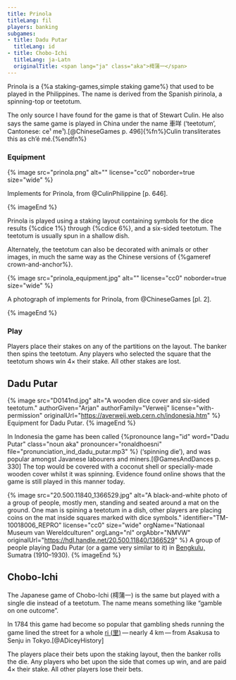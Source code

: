 ```yaml
---
title: Prinola
titleLang: fil
players: banking
subgames:
- title: Dadu Putar
  titleLang: id
- title: Chobo-Ichi
  titleLang: ja-Latn
  originalTitle: <span lang="ja" class="aka">樗蒲一</span>
---
```


<p class="lead"><span lang="fil" class="noun aka">Prinola</span> is a {%a staking-games,simple staking game%} that used to be played in the Philippines. The name is derived from the Spanish <span lang="es">pirinola</span>, a spinning-top or teetotum.</p>

The only source I have found for the game is that of Stewart Culin. He also says the same game is played in China under the name <span lang="yue" class="aka">車咩</span> (‘teetotum’, Cantonese: <span lang="yue-Latn-jyutping" class="aka">ce¹ me¹</span>).[@ChineseGames p. 496]{%fn%}Culin transliterates this as <span lang="yue-Latn" class="aka">ch’é mé</span>.{%endfn%}

### Equipment

{% image src="prinola.png" alt="" license="cc0" noborder=true size="wide" %}

Implements for Prinola, from @CulinPhilippine [p. 646].

{% imageEnd %}

<span lang="fil-Latn" class="noun">Prinola</span> is played using a staking layout containing symbols for the dice results {%cdice 1%} through {%cdice 6%}, and a six-sided teetotum. The teetotum is usually spun in a shallow dish.

Alternately, the teetotum can also be decorated with animals or other images, in much the same way as the Chinese versions of {%gameref crown-and-anchor%}.

{% image src="prinola_equipment.jpg" alt="" license="cc0" noborder=true size="wide" %}

A photograph of implements for Prinola, from @ChineseGames [pl. 2].

{% imageEnd %}

### Play

Players place their stakes on any of the partitions on the layout. The banker then spins the teetotum. Any players who selected the square that the teetotum shows win 4× their stake. All other stakes are lost.

## <span lang="id">Dadu Putar</span>

{% image src="D0141nd.jpg" alt="A wooden dice cover and six-sided teetotum." 
  authorGiven="Arjan" authorFamily="Verweij" license="with-permission" originalUrl="https://averweij.web.cern.ch/indonesia.htm" %}
Equipment for <span lang="id">Dadu Putar</span>.
{% imageEnd %}

In Indonesia the game has been called {%pronounce lang="id" word="Dadu Putar" class="noun aka" pronouncer="ronaldhoesni" file="pronunciation_ind_dadu_putar.mp3" %} (‘spinning die’), and was popular amongst Javanese labourers and miners.[@GamesAndDances p. 330] The top would be covered with a coconut shell or specially-made wooden cover whilst it was spinning. Evidence found online shows that the game is still played in this manner today.

{% image src="20.500.11840_1366529.jpg"
  alt="A black-and-white photo of a group of people, mostly men, standing and seated around a mat on the ground. One man is spining a teetotum in a dish, other players are placing coins on the mat inside squares marked with dice symbols."
  identifier="TM-10018006_REPRO"
  license="cc0"
  size="wide"
  orgName="Nationaal Museum van Wereldculturen"
  orgLang="nl"
  orgAbbr="NMVW"
  originalUrl="https://hdl.handle.net/20.500.11840/1366529" %}
A group of people playing <span lang="id">Dadu Putar</span> (or a game very similar to it) in [Bengkulu,](https://en.wikipedia.org/wiki/Bengkulu) Sumatra (1910–1930).
{% imageEnd %}

## <span lang="ja-Latn" class="noun">Chobo-Ichi</span>

The Japanese game of <span lang="ja-Latn" class="aka noun">Chobo-Ichi</span> (<span lang="ja" class="aka">樗蒲一</span>) is the same but played with a single die instead of a teetotum. The name means something like “gamble on one outcome”.

In 1784 this game had become so popular that gambling sheds running the game lined the street for a whole [<span lang="ja-Latn">ri</span> (<span lang="ja">里</span>)](https://en.wiktionary.org/wiki/%E9%87%8C#Etymology_2_2) — nearly 4&nbsp;km — from Asakusa to Senju in Tokyo.[@ADiceyHistory]

The players place their bets upon the staking layout, then the banker rolls the die. Any players who bet upon the side that comes up win, and are paid 4× their stake. All other players lose their bets.
